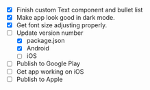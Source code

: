 - [x] Finish custom Text component and bullet list
- [x] Make app look good in dark mode.
- [x] Get font size adjusting properly.
- [ ] Update version number
  - [x] package.json
  - [x] Android
  - [ ] iOS
- [ ] Publish to Google Play
- [ ] Get app working on iOS
- [ ] Publish to Apple
